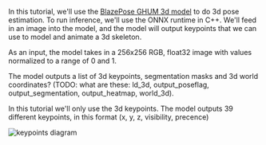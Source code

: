 In this tutorial, we'll use the [BlazePose GHUM 3d model](https://storage.googleapis.com/mediapipe-assets/Model%20Card%20BlazePose%20GHUM%203D.pdf)
to do 3d pose estimation. To run inference, we'll use the
ONNX runtime in C++. We'll feed in an image into the
model, and the model will output keypoints that we can use
to model and animate a 3d skeleton.

As an input, the model takes in a 256x256 RGB, float32 image
with values normalized to a range of 0 and 1.

The model outputs a list of 3d keypoints, segmentation masks and 3d world coordinates? (TODO: what are these: ld_3d, output_poseflag, output_segmentation, output_heatmap, world_3d).

In this tutorial we'll only use the 3d keypoints. The model outputs
39 different keypoints, in this format (x, y, z, visibility, precence)

![keypoints diagram](https://camo.githubusercontent.com/d3afebfc801ee1a094c28604c7a0eb25f8b9c9925f75b0fff4c8c8b4871c0d28/68747470733a2f2f6d65646961706970652e6465762f696d616765732f6d6f62696c652f706f73655f747261636b696e675f66756c6c5f626f64795f6c616e646d61726b732e706e67)
